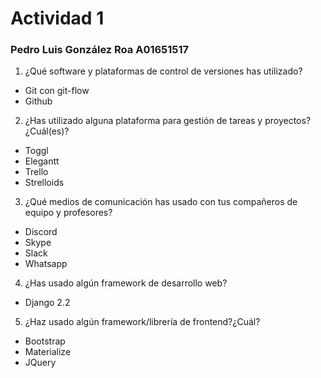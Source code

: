 Actividad 1
===
### **Pedro Luis González Roa A01651517**
1. ¿Qué software y plataformas de control de versiones has utilizado?
* Git con git-flow
* Github  
2. ¿Has utilizado alguna plataforma para gestión de tareas y proyectos? ¿Cuál(es)?
* Toggl 
* Elegantt
* Trello
* Strelloids
3. ¿Qué medios de comunicación has usado con tus compañeros de equipo y profesores?
* Discord
* Skype
* Slack
* Whatsapp
4. ¿Has usado algún framework de desarrollo web?
* Django 2.2
5. ¿Haz usado algún framework/librería de frontend?¿Cuál?
* Bootstrap
* Materialize
* JQuery 

